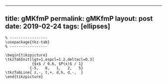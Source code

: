 ---
 title: gMKfmP
 permalink: gMKfmP
 layout: post
 date: 2019-02-24
 tags: [ellipses]
 ---

```latex% Dans le préambule
% -----------------
\usepackage{tkz-tab}
% -----------------

\begin{tikzpicture}
\tkzTabInit[lgt=1,espcl=1.2,deltacl=0.3]
            {$x$ / 0.6, $P(x)$ / 1}
           {-5,   0,   1,   2,   5}
\tkzTabLine{ z,-, t,+, d,h, d,-,  }
\end{tikzpicture}
```